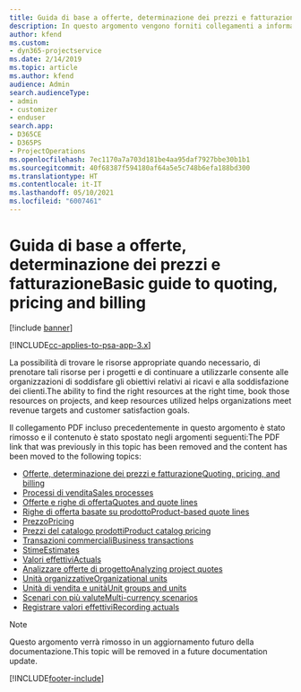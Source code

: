 ```yaml
---
title: Guida di base a offerte, determinazione dei prezzi e fatturazione
description: In questo argomento vengono forniti collegamenti a informazioni su offerte, fatturazione e determinazione dei prezzi in Project Service Automation.
author: kfend
ms.custom:
- dyn365-projectservice
ms.date: 2/14/2019
ms.topic: article
ms.author: kfend
audience: Admin
search.audienceType:
- admin
- customizer
- enduser
search.app:
- D365CE
- D365PS
- ProjectOperations
ms.openlocfilehash: 7ec1170a7a703d181be4aa95daf7927bbe30b1b1
ms.sourcegitcommit: 40f68387f594180af64a5e5c748b6efa188bd300
ms.translationtype: HT
ms.contentlocale: it-IT
ms.lasthandoff: 05/10/2021
ms.locfileid: "6007461"
---
```

# <a name="basic-guide-to-quoting-pricing-and-billing"></a><span data-ttu-id="84a12-103">Guida di base a offerte, determinazione dei prezzi e fatturazione</span><span class="sxs-lookup"><span data-stu-id="84a12-103">Basic guide to quoting, pricing and billing</span></span>

[!include [banner](../../includes/psa-now-project-operations.md)]

[!INCLUDE[cc-applies-to-psa-app-3.x](../../includes/cc-applies-to-psa-app-3x.md)]

<span data-ttu-id="84a12-104">La possibilità di trovare le risorse appropriate quando necessario, di prenotare tali risorse per i progetti e di continuare a utilizzarle consente alle organizzazioni di soddisfare gli obiettivi relativi ai ricavi e alla soddisfazione dei clienti.</span><span class="sxs-lookup"><span data-stu-id="84a12-104">The ability to find the right resources at the right time, book those resources on projects, and keep resources utilized helps organizations meet revenue targets and customer satisfaction goals.</span></span> 

<span data-ttu-id="84a12-105">Il collegamento PDF incluso precedentemente in questo argomento è stato rimosso e il contenuto è stato spostato negli argomenti seguenti:</span><span class="sxs-lookup"><span data-stu-id="84a12-105">The PDF link that was previously in this topic has been removed and the content has been moved to the following topics:</span></span>

- [<span data-ttu-id="84a12-106">Offerte, determinazione dei prezzi e fatturazione</span><span class="sxs-lookup"><span data-stu-id="84a12-106">Quoting, pricing, and billing</span></span>](../quote-bill-price.md)
- [<span data-ttu-id="84a12-107">Processi di vendita</span><span class="sxs-lookup"><span data-stu-id="84a12-107">Sales processes</span></span>](../basic-sales-process.md)
- [<span data-ttu-id="84a12-108">Offerte e righe di offerta</span><span class="sxs-lookup"><span data-stu-id="84a12-108">Quotes and quote lines</span></span>](../basic-quote-lines.md)
- [<span data-ttu-id="84a12-109">Righe di offerta basate su prodotto</span><span class="sxs-lookup"><span data-stu-id="84a12-109">Product-based quote lines</span></span>](../product-based-quote-lines.md)
- [<span data-ttu-id="84a12-110">Prezzo</span><span class="sxs-lookup"><span data-stu-id="84a12-110">Pricing</span></span>](../basic-pricing.md)
- [<span data-ttu-id="84a12-111">Prezzi del catalogo prodotti</span><span class="sxs-lookup"><span data-stu-id="84a12-111">Product catalog pricing</span></span>](../product-catalog-pricing.md)
- [<span data-ttu-id="84a12-112">Transazioni commerciali</span><span class="sxs-lookup"><span data-stu-id="84a12-112">Business transactions</span></span>](../basic-business-transactions.md)
- [<span data-ttu-id="84a12-113">Stime</span><span class="sxs-lookup"><span data-stu-id="84a12-113">Estimates</span></span>](../estimates.md)
- [<span data-ttu-id="84a12-114">Valori effettivi</span><span class="sxs-lookup"><span data-stu-id="84a12-114">Actuals</span></span>](../actuals.md)
- [<span data-ttu-id="84a12-115">Analizzare offerte di progetto</span><span class="sxs-lookup"><span data-stu-id="84a12-115">Analyzing project quotes</span></span>](../basic-analyzing-quotes.md)
- [<span data-ttu-id="84a12-116">Unità organizzative</span><span class="sxs-lookup"><span data-stu-id="84a12-116">Organizational units</span></span>](../advanced-organizational.md)
- [<span data-ttu-id="84a12-117">Unità di vendita e unità</span><span class="sxs-lookup"><span data-stu-id="84a12-117">Unit groups and units</span></span>](../advanced-units.md)
- [<span data-ttu-id="84a12-118">Scenari con più valute</span><span class="sxs-lookup"><span data-stu-id="84a12-118">Multi-currency scenarios</span></span>](../advanced-currency.md)
- [<span data-ttu-id="84a12-119">Registrare valori effettivi</span><span class="sxs-lookup"><span data-stu-id="84a12-119">Recording actuals</span></span>](../advanced-actuals.md)

> [!NOTE]
> <span data-ttu-id="84a12-120">Questo argomento verrà rimosso in un aggiornamento futuro della documentazione.</span><span class="sxs-lookup"><span data-stu-id="84a12-120">This topic will be removed in a future documentation update.</span></span> 


[!INCLUDE[footer-include](../../includes/footer-banner.md)]